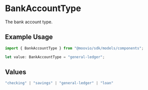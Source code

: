 # BankAccountType

The bank account type.

## Example Usage

```typescript
import { BankAccountType } from "@moovio/sdk/models/components";

let value: BankAccountType = "general-ledger";
```

## Values

```typescript
"checking" | "savings" | "general-ledger" | "loan"
```